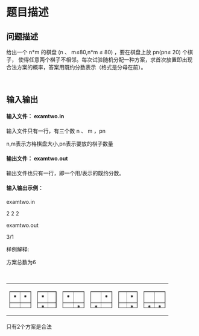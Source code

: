 # 题目描述


<h2>
问题描述
</h2>
<p>
给出一个 n*m 的棋盘 (n 、 m≤80,n*m ≤ 80) ，要在棋盘上放 pn(pn≤ 20) 个棋子， 使得任意两个棋子不相邻。每次试验随机分配一种方案，求首次放置即出现合法方案的概率，答案用既约分数表示（格式是分母在前）。
</p>
<p>
<br/>
</p>
<h2>
输入输出
</h2>
<h4>
输入文件： examtwo.in
</h4>
<p>
输入文件只有一行，有三个数 n 、 m ，pn
</p>
<p>
n,m表示方格棋盘大小,pn表示要放的棋子数量
</p>
<h4>
输出文件： examtwo.out
</h4>
<p>
输出文件也只有一行，即一个用/表示的既约分数。
</p>
<h4>
输入输出示例：
</h4>
<p>
examtwo.in
</p>
<p>
2 2 2
</p>
<p>
examtwo.out
</p>
<p>
3/1
</p>
<p>
样例解释:
</p>
<p>
方案总数为6
</p>
<p>
<br/>
</p>
<table class="ke-zeroborder" border="0" height="88" width="601">
<tbody>
<tr>
<th scope="col">
<table border="1" height="44" width="48">
<tbody>
<tr>
<th scope="col">
<strong>*</strong> 
</th>
<th scope="col">
<strong>*</strong> 
</th>
</tr>
<tr>
<td>
 
</td>
<td>
 
</td>
</tr>
</tbody>
</table>
</th>
<th scope="col">
<table border="1" height="44" width="48">
<tbody>
<tr>
<th scope="col">
<div align="center">
<strong>*</strong> 
</div>
</th>
<th scope="col">
<div align="center">
<strong> </strong> 
</div>
</th>
</tr>
<tr>
<td>
<div align="center">
<strong>*</strong> 
</div>
</td>
<td>
<div align="center">
<strong> </strong> 
</div>
</td>
</tr>
</tbody>
</table>
</th>
<th scope="col">
<table border="1" height="44" width="48">
<tbody>
<tr>
<th scope="col">
<strong>*</strong> 
</th>
<th scope="col">
 
</th>
</tr>
<tr>
<td>
 
</td>
<td>
<div align="center">
<strong>*</strong> 
</div>
</td>
</tr>
</tbody>
</table>
</th>
<th scope="col">
<table border="1" height="44" width="48">
<tbody>
<tr>
<th scope="col">
 
</th>
<th scope="col">
<strong>*</strong> 
</th>
</tr>
<tr>
<td>
<div align="center">
<strong>*</strong> 
</div>
</td>
<td>
 
</td>
</tr>
</tbody>
</table>
</th>
<th scope="col">
<table border="1" height="44" width="48">
<tbody>
<tr>
<th scope="col">
 
</th>
<th scope="col">
<strong>*</strong> 
</th>
</tr>
<tr>
<td>
 
</td>
<td>
<div align="center">
<strong>*</strong> 
</div>
</td>
</tr>
</tbody>
</table>
</th>
<th scope="col">
<table border="1" height="44" width="48">
<tbody>
<tr>
<th scope="col">
 
</th>
<th scope="col">
 
</th>
</tr>
<tr>
<td>
<div align="center">
<strong>*</strong> 
</div>
</td>
<td>
<div align="center">
<strong>*</strong> 
</div>
</td>
</tr>
</tbody>
</table>
</th>
</tr>
</tbody>
</table>
<p>
只有2个方案是合法
</p>
<p>
<br/>
</p>
